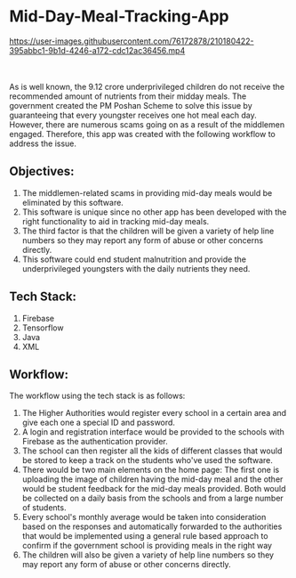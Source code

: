 # Mid-Day-Meal-Tracking-App
https://user-images.githubusercontent.com/76172878/210180422-395abbc1-9b1d-4246-a172-cdc12ac36456.mp4

<br/>
<br/>
As is well known, the 9.12 crore underprivileged children do not receive the recommended amount of nutrients from
their midday meals. The government created the PM Poshan Scheme to solve this issue by guaranteeing that every
youngster receives one hot meal each day. However, there are numerous scams going on as a result of the middlemen engaged.
Therefore, this app was created with the following workflow to address the issue.

## Objectives:
1. The middlemen-related scams in providing mid-day meals would be eliminated by this software.
2. This software is unique since no other app has been developed with the right functionality to aid in tracking mid-day meals.
3. The third factor is that the children will be given a variety of help line numbers so they may report any form of abuse or
other concerns directly.
4. This software could end student malnutrition and provide the underprivileged youngsters with the
daily nutrients they need.

## Tech Stack:
1. Firebase
2. Tensorflow
3. Java
4. XML

## Workflow:
The workflow using the tech stack is as follows:
1. The Higher Authorities would register every school in a certain area and give each one a special ID and password.
2. A login and registration interface would be provided to the schools with Firebase as the authentication provider.
3. The school can then register all the kids of different classes that would be stored to keep a track on
the students who've used the software.
4. There would be two main elements on the home page: The first one is uploading the image of children having
the mid-day meal and the other would be student feedback for the mid-day meals provided.
Both would be collected on a daily basis from the schools and from a large number of students.
5. Every school's monthly average would be taken into consideration based on the responses and automatically forwarded
to the authorities that would be implemented using a general rule based approach to confirm if the government school
is providing meals in the right way
6. The children will also be given a variety of help line numbers so they may report any form of abuse or other concerns
directly.
